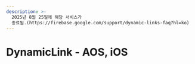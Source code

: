 ```yaml
---
description: >-
  2025년 8월 25일에 해당 서비스가
  종료됨.(https://firebase.google.com/support/dynamic-links-faq?hl=ko)
---
```


# DynamicLink - AOS, iOS

